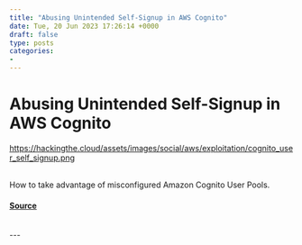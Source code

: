 ```yaml
---
title: "Abusing Unintended Self-Signup in AWS Cognito"
date: Tue, 20 Jun 2023 17:26:14 +0000
draft: false
type: posts
categories: 
- 
---
```

# Abusing Unintended Self-Signup in AWS Cognito
https://hackingthe.cloud/assets/images/social/aws/exploitation/cognito_user_self_signup.png
<br/>

<br/>
How to take advantage of misconfigured Amazon Cognito User Pools.

#### [Source](https://hackingthe.cloud/aws/exploitation/cognito_user_self_signup/)

<br/>
---
